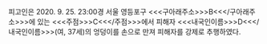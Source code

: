 피고인은 2020. 9. 25. 23:00경 서울 영등포구 <<<구아래주소>>>B<<</구아래주소>>>에 있는 <<<주점>>>C<<</주점>>>에서 피해자 <<<내국인이름>>>D<<</내국인이름>>>(여, 37세)의 엉덩이를 손으로 만져 피해자를 강제로 추행하였다.